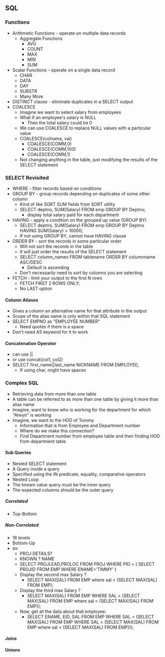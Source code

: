## SQL
### Functions
- Arithmetic Functions - operate on multiple data records
    - Aggregate Functions
        - AVG
        - COUNT
        - MAX
        - MIN
        - SUM
- Scalar Functions - operate on a single data record
    - CHAR
    - DATA
    - DAY
    - SUBSTR
    - Many More
- DISTINCT clause - eliminate duplicates in a SELECT output
- COALESCE
    - Imagine we want to select salary from employees
    - What if an employee's salary is NULL
        - Then the total salary could be 0
    - We can use COALESCE to replace NULL values with a particular value
    - COALESCE(colname, val)
        - COALESCE(COMM,0)
        - COALESCE(COMM,100)
        - COALESCE(COMM,1)
    - Not changing anything in the table, just modifying the results of the SELECT statement

### SELECT Revisited
- WHERE - filter records based on conditions
- GROUP BY - group records depending on duplicates of some other column
    - Kind of like SORT SUM fields from SORT utility
    - SELECT deptno, SUM(Salary) FROM emp GROUP BY Deptno;
        - display total salary paid for each department
- HAVING - apply a condition on the grouped up value (GROUP BY)
    - SELECT deptno, SUM(Salary) FROM emp GROUP BY Deptno HAVING SUM(Salary) > 10000;
    - If not using GROUP BY, cannot have HAVING clause
- ORDER BY - sort the records in some particular order
    - Will not sort the records in the table
    - It will just order the results of the SELECT statement
    - SELECT column_names FROM tablename ORDER BY columnname ASC/DESC
        - Default is ascending
    - Don't necessarily need to sort by columns you are selecting
- FETCH - limit your output to the first N rows
    - FETCH FIRST 2 ROWS ONLY;
    - No LAST option
#### Column Aliases
- Gives a column an alternative name for that attribute in the output
- Scope of the alias name is only within that SQL statement
- SELECT EMPNO as "EMPLOYEE NUMBER"
    - Need quotes if there is a space
- Don't need AS keyword for it to work
#### Concatenation Operator
- can use ||
- or use concat(col1, col2)
- SELECT first_name||last_name NICKNAME FROM EMPLOYEE;
    - If using char, might have spaces
### Complex SQL
- Retrieving data from more than one table
- A table can be referred to as more than one table by giving it more than alias name
- Imagine, want to know who is working for the department for which "Alwyn" is working
- Imagine, we want to the HOD of Tommy
    - Information that is from Employee and Department number
    - Where do we make this connection?
    - Find Department number from employee table and then finding HOD from department table
#### Sub Queries 
- Nested SELECT statement
- A Query inside a query
- Specified using the IN predicate, equality, comparative operators
- Nested Loop
- The known value query must be the inner query
- The expected columns should be the outer query

##### Correlated
- Top-Bottom
##### Non-Correlated
- 16 levels
- Bottom-Up
- ex: 
    - PROJ DETAILS?
    - KNOWN ? NAME
    - SELECT PROJLEAD,PROLOC FROM PROJ WHERE PID = 
        (
            SELECT PROJID FROM EMP WHERE ENAME='TIMMY'
        )
    - Display the second max Salary ?
        - SELECT MAX(SAL) FROM EMP where sal < (SELECT MAX(SAL) FROM EMP);
    - Display the third max Salary ?
        - SELECT MAX(SAL) FROM EMP WHERE SAL < (SELECT MAX(SAL) FROM EMP where sal < (SELECT MAX(SAL) FROM EMP));
    - Now, get all the data about that employee:
        - SELECT ENAME, EID, SAL FROM EMP WHERE SAL = (SELECT MAX(SAL) FROM EMP WHERE SAL < (SELECT MAX(SAL) FROM EMP where sal < (SELECT MAX(SAL) FROM EMP)));
#### Joins
#### Unions
